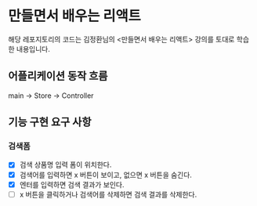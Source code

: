 # 만들면서 배우는 리액트

해당 레포지토리의 코드는 김정환님의 <만들면서 배우는 리액트> 강의를 토대로 학습한 내용입니다.

## 어플리케이션 동작 흐름

main → Store → Controller

## 기능 구현 요구 사항

### 검색폼

- [x] 검색 상품명 입력 폼이 위치한다.
- [x] 검색어를 입력하면 x 버튼이 보이고, 없으면 x 버튼을 숨긴다.
- [x] 엔터를 입력하면 검색 결과가 보인다.
- [ ] x 버튼을 클릭하거나 검색어를 삭제하면 검색 결과를 삭제한다.
